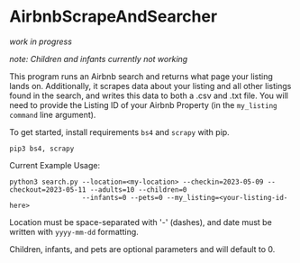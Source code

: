 # AirbnbScrapeAndSearcher

*work in progress*

*note: Children and infants currently not working*



This program runs an Airbnb search and returns what page your listing lands on. Additionally, it scrapes data about your listing and all other listings found in the search, and writes this data to both a .csv and .txt file. You will need to provide the Listing ID of your Airbnb Property (in the `my_listing command` line argument).

To get started, install requirements `bs4` and `scrapy` with pip.

```console
pip3 bs4, scrapy
```

Current Example Usage:

```console
python3 search.py --location=<my-location> --checkin=2023-05-09 --checkout=2023-05-11 --adults=10 --children=0 
                  --infants=0 --pets=0 --my_listing=<your-listing-id-here>
```

Location must be space-separated with '-' (dashes), and date must be written with `yyyy-mm-dd` formatting.

Children, infants, and pets are optional parameters and will default to 0.

